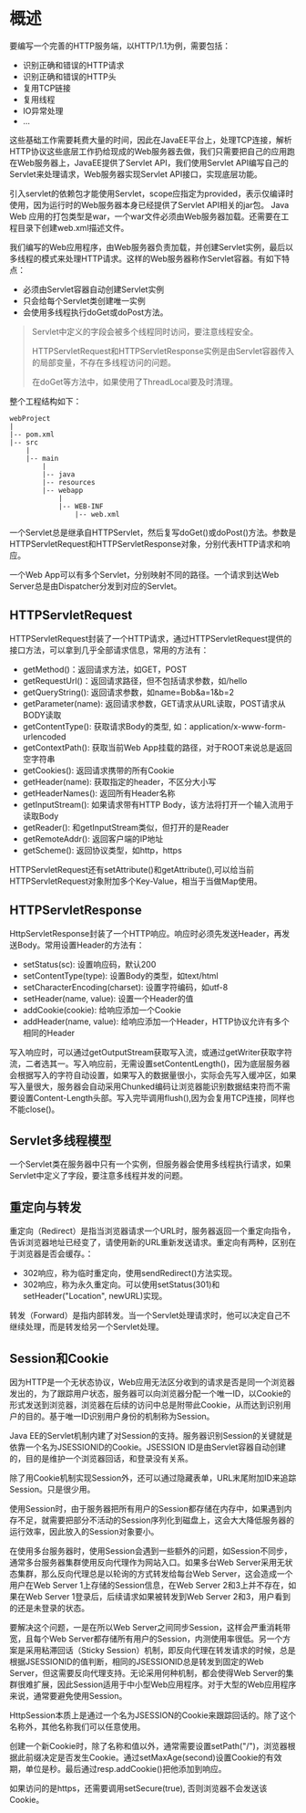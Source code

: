 # 概述
要编写一个完善的HTTP服务端，以HTTP/1.1为例，需要包括：
- 识别正确和错误的HTTP请求
- 识别正确和错误的HTTP头
- 复用TCP链接
- 复用线程
- IO异常处理
- ...

这些基础工作需要耗费大量的时间，因此在JavaEE平台上，处理TCP连接，解析HTTP协议这些底层工作扔给现成的Web服务器去做，我们只需要把自己的应用跑在Web服务器上，JavaEE提供了Servlet API，我们使用Servlet API编写自己的Servlet来处理请求，Web服务器实现Servlet API接口，实现底层功能。

引入servlet的依赖包才能使用Servlet，scope应指定为provided，表示仅编译时使用，因为运行时的Web服务器本身已经提供了Servlet API相关的jar包。 Java Web 应用的打包类型是war，一个war文件必须由Web服务器加载。还需要在工程目录下创建web.xml描述文件。

我们编写的Web应用程序，由Web服务器负责加载，并创建Servlet实例，最后以多线程的模式来处理HTTP请求。这样的Web服务器称作Servlet容器。有如下特点：
- 必须由Servlet容器自动创建Servlet实例
- 只会给每个Servlet类创建唯一实例
- 会使用多线程执行doGet或doPost方法。
> Servlet中定义的字段会被多个线程同时访问，要注意线程安全。
>
> HTTPServletRequest和HTTPServletResponse实例是由Servlet容器传入的局部变量，不存在多线程访问的问题。
> 
> 在doGet等方法中，如果使用了ThreadLocal要及时清理。

整个工程结构如下：
```
webProject
|
|-- pom.xml
|-- src
    |
    |-- main
        |
        |-- java
        |-- resources
        |-- webapp
            |
            |-- WEB-INF
                |-- web.xml
```

一个Servlet总是继承自HTTPServlet，然后复写doGet()或doPost()方法。参数是HTTPServletRequest和HTTPServletResponse对象，分别代表HTTP请求和响应。

一个Web App可以有多个Servlet，分别映射不同的路径。一个请求到达Web Server总是由Dispatcher分发到对应的Servlet。

## HTTPServletRequest
HTTPServletRequest封装了一个HTTP请求，通过HTTPServletRequest提供的接口方法，可以拿到几乎全部请求信息，常用的方法有：
- getMethod()：返回请求方法，如GET，POST
- getRequestUrl()：返回请求路径，但不包括请求参数，如/hello
- getQueryString(): 返回请求参数，如name=Bob&a=1&b=2
- getParameter(name): 返回请求参数，GET请求从URL读取，POST请求从BODY读取
- getContentType(): 获取请求Body的类型, 如：application/x-www-form-urlencoded
- getContextPath(): 获取当前Web App挂载的路径，对于ROOT来说总是返回空字符串
- getCookies(): 返回请求携带的所有Cookie
- getHeader(name): 获取指定的header，不区分大小写
- getHeaderNames(): 返回所有Header名称
- getInputStream(): 如果请求带有HTTP Body，该方法将打开一个输入流用于读取Body
- getReader(): 和getInputStream类似，但打开的是Reader
- getRemoteAddr(): 返回客户端的IP地址
- getScheme(): 返回协议类型，如http，https

HTTPServletRequest还有setAttribute()和getAttribute(),可以给当前HTTPServletRequest对象附加多个Key-Value，相当于当做Map使用。

## HTTPServletResponse
HttpServletResponse封装了一个HTTP响应。响应时必须先发送Header，再发送Body。常用设置Header的方法有：
- setStatus(sc): 设置响应码，默认200
- setContentType(type): 设置Body的类型，如text/html
- setCharacterEncoding(charset): 设置字符编码，如utf-8
- setHeader(name, value): 设置一个Header的值
- addCookie(cookie): 给响应添加一个Cookie
- addHeader(name, value): 给响应添加一个Header，HTTP协议允许有多个相同的Header

写入响应时，可以通过getOutputStream获取写入流，或通过getWriter获取字符流，二者选其一。写入响应前，无需设置setContentLength()，因为底层服务器会根据写入的字符自动设置，如果写入的数据量很小，实际会先写入缓冲区，如果写入量很大，服务器会自动采用Chunked编码让浏览器能识别数据结束符而不需要设置Content-Length头部。写入完毕调用flush(),因为会复用TCP连接，同样也不能close()。

## Servlet多线程模型
一个Servlet类在服务器中只有一个实例，但服务器会使用多线程执行请求，如果Servlet中定义了字段，要注意多线程并发的问题。

## 重定向与转发
重定向（Redirect）是指当浏览器请求一个URL时，服务器返回一个重定向指令，告诉浏览器地址已经变了，请使用新的URL重新发送请求。重定向有两种，区别在于浏览器是否会缓存。：
- 302响应，称为临时重定向，使用sendRedirect()方法实现。
- 302响应，称为永久重定向。可以使用setStatus(301)和setHeader("Location", newURL)实现。

转发（Forward）是指内部转发。当一个Servlet处理请求时，他可以决定自己不继续处理，而是转发给另一个Servlet处理。

## Session和Cookie
因为HTTP是一个无状态协议，Web应用无法区分收到的请求是否是同一个浏览器发出的，为了跟踪用户状态，服务器可以向浏览器分配一个唯一ID，以Cookie的形式发送到浏览器，浏览器在后续的访问中总是附带此Cookie，从而达到识别用户的目的。基于唯一ID识别用户身份的机制称为Session。

Java EE的Servlet机制内建了对Session的支持。服务器识别Session的关键就是依靠一个名为JSESSIONID的Cookie。JSESSION ID是由Servlet容器自动创建的，目的是维护一个浏览器回话，和登录没有关系。

除了用Cookie机制实现Session外，还可以通过隐藏表单，URL末尾附加ID来追踪Session。只是很少用。

使用Session时，由于服务器把所有用户的Session都存储在内存中，如果遇到内存不足，就需要把部分不活动的Session序列化到磁盘上，这会大大降低服务器的运行效率，因此放入的Session对象要小。

在使用多台服务器时，使用Session会遇到一些额外的问题，如Session不同步，通常多台服务器集群使用反向代理作为网站入口。如果多台Web Server采用无状态集群，那么反向代理总是以轮询的方式转发给每台Web Server，这会造成一个用户在Web Server 1上存储的Session信息，在Web Server 2和3上并不存在，如果在Web Server 1登录后，后续请求如果被转发到Web Server 2和3，用户看到的还是未登录的状态。

要解决这个问题，一是在所以Web Server之间同步Session，这样会严重消耗带宽，且每个Web Server都存储所有用户的Session，内测使用率很低。另一个方案是采用粘滞回话（Sticky Session）机制，即反向代理在转发请求的时候，总是根据JSESSIONID的值判断，相同的JSESSIONID总是转发到固定的Web Server，但这需要反向代理支持。无论采用何种机制，都会使得Web Server的集群很难扩展，因此Session适用于中小型Web应用程序。对于大型的Web应用程序来说，通常要避免使用Session。

HttpSession本质上是通过一个名为JSESSION的Cookie来跟踪回话的。除了这个名称外，其他名称我们可以任意使用。

创建一个新Cookie时，除了名称和值以外，通常需要设置setPath("/")，浏览器根据此前缀决定是否发生Cookie。通过setMaxAge(second)设置Cookie的有效期，单位是秒。最后通过resp.addCookie()把他添加到响应。

如果访问的是https，还需要调用setSecure(true), 否则浏览器不会发送该Cookie。

